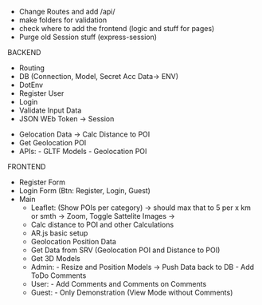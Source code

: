 - Change Routes and add /api/
- make folders for validation 
- check where to add the frontend (logic and stuff for pages)
- Purge old Session stuff (express-session)


BACKEND
+ Routing
+ DB (Connection, Model, Secret Acc Data-> ENV)
+ DotEnv
+ Register User
+ Login
+ Validate Input Data
+ JSON WEb Token -> Session
- Gelocation Data -> Calc Distance to POI
- Get Geolocation POI
- APIs:
        - GLTF Models
        - Geolocation POI

FRONTEND
- Register Form
- Login Form (Btn: Register, Login, Guest)
- Main
    - Leaflet: (Show POIs per category)
        -> should max that to 5 per x km or smth
        -> Zoom, Toggle Sattelite Images
        -> 
    - Calc distance to POI and other Calculations
    - AR.js basic setup
    - Geolocation Position Data
    - Get Data from SRV (Geolocation POI and Distance to POI)
    - Get 3D Models
    - Admin:
            - Resize and Position Models
              -> Push Data back to DB
            - Add ToDo Comments
    - User:
            - Add Comments and Comments on Comments
    - Guest:
            - Only Demonstration (View Mode without Comments)

